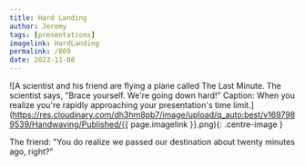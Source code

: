 ```yaml
---
title: Hard Landing
author: Jeremy
tags: [presentations]
imagelink: HardLanding
permalink: /809
date: 2023-11-08
---
```


![A scientist and his friend are flying a plane called The Last Minute. The scientist says, "Brace yourself. We're going down hard!" Caption: When you realize you're rapidly approaching your presentation's time limit.](https://res.cloudinary.com/dh3hm8pb7/image/upload/q_auto:best/v1697989539/Handwaving/Published/{{ page.imagelink }}.png){: .centre-image }

The friend: "You do realize we passed our destination about twenty minutes ago, right?"
